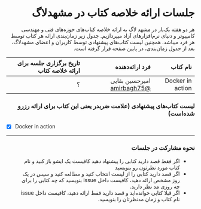 <div dir='rtl'>

# جلسات ارائه خلاصه کتاب در مشهد‌لاگ
هر دو هفته یک‌بار در مشهد لاگ به ارائه خلاصه کتاب‌های حوزه‌های فنی و مهندسی کامپیوتر و دنیای نرم‌افزارهای آزاد میپردازیم. جدول زیر زمان‌بندی ارائه هر کتاب توسط هر فرد میباشد. همچنین لیست‌ کتاب‌های پیشنهادی توسط کاربران و اعضای مشهد‌لاگ، بعد از جدول زمان‌بندی، در پایین صفحه قرار گرفته است.

| نام کتاب | فرد ارائه‌دهنده | تاریخ برگزاری جلسه برای ارائه خلاصه کتاب |
|  ---: |  ---: | ---: |
| Docker in action | امیرحسین بقایی [@amirbagh75](https://github.com/amirbagh75)| ؟ |

### لیست کتاب‌های پیشنهادی (علامت ضربدر یعنی این کتاب برای ارائه رزرو شده‌است)

</div>

- [x] Docker in action

---

<div dir='rtl'>
          
### نحوه مشارکت در جلسات
          
- اگر فقط قصد دارید کتابی را پیشنهاد دهید کافیست یک ایشو باز کنید و نام کتاب مورد نظرتون رو بنویسید
- اگر قصد دارید کتابی را از لیست انتخاب کنید و مطالعه کنید و سپس در یک روز مشخص ارائه دهید، کافیست داخل issue بنویسید که چه کتابی را برای چه روزی مد نظر دارید.
- اگر قبلا کتابی خوانده‌اید و قصد دارید فقط ارائه دهید، کافیست داخل issue نام کتاب و زمان مدنظرتان را بنویسید.

</div>

